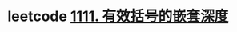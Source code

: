 # leetcode [1111. 有效括号的嵌套深度](https://leetcode.cn/problems/maximum-nesting-depth-of-two-valid-parentheses-strings/)